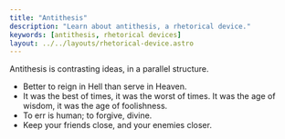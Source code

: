 ```yaml
---
title: "Antithesis"
description: "Learn about antithesis, a rhetorical device."
keywords: [antithesis, rhetorical devices]
layout: ../../layouts/rhetorical-device.astro
---
```


Antithesis is contrasting ideas, in a parallel structure.

- Better to reign in Hell than serve in Heaven.
- It was the best of times, it was the worst of times. It was the age of wisdom, it was the age of foolishness.
- To err is human; to forgive, divine.
- Keep your friends close, and your enemies closer.
